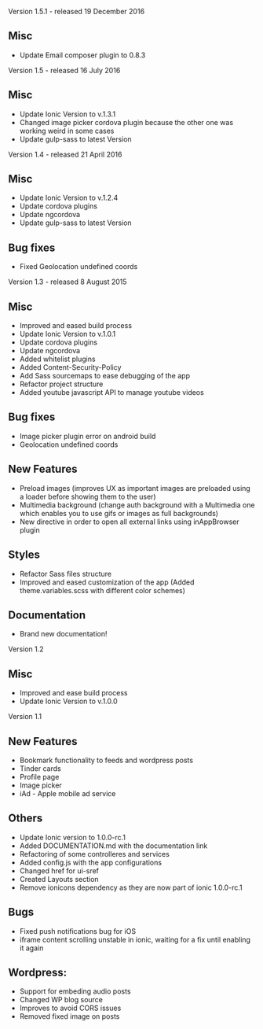 Version 1.5.1 - released 19 December 2016

## Misc
- Update Email composer plugin to 0.8.3


Version 1.5 - released 16 July 2016

## Misc
- Update Ionic Version to v.1.3.1
- Changed image picker cordova plugin because the other one was working weird in some cases
- Update gulp-sass to latest Version


Version 1.4 - released 21 April 2016

## Misc
- Update Ionic Version to v.1.2.4
- Update cordova plugins
- Update ngcordova
- Update gulp-sass to latest Version

## Bug fixes
- Fixed Geolocation undefined coords


Version 1.3 - released 8 August 2015

## Misc
- Improved and eased build process
- Update Ionic Version to v.1.0.1
- Update cordova plugins
- Update ngcordova
- Added whitelist plugins
- Added Content-Security-Policy
- Add Sass sourcemaps to ease debugging of the app
- Refactor project structure
- Added youtube javascript API to manage youtube videos

## Bug fixes
- Image picker plugin error on android build
- Geolocation undefined coords

## New Features
- Preload images (improves UX as important images are preloaded using a loader before showing them to the user)
- Multimedia background (change auth background with a Multimedia one which enables you to use gifs or images as full backgrounds)
- New directive in order to open all external links using inAppBrowser plugin

## Styles
- Refactor Sass files structure
- Improved and eased customization of the app (Added theme.variables.scss with different color schemes)

## Documentation
- Brand new documentation!


Version 1.2

## Misc
- Improved and ease build process
- Update Ionic Version to v.1.0.0

Version 1.1

## New Features
- Bookmark functionality to feeds and wordpress posts
- Tinder cards
- Profile page
- Image picker
- iAd - Apple mobile ad service

## Others
- Update Ionic version to 1.0.0-rc.1
- Added DOCUMENTATION.md with the documentation link
- Refactoring of some controlleres and services
- Added config.js with the app configurations
- Changed href for ui-sref
- Created Layouts section
- Remove ionicons dependency as they are now part of ionic 1.0.0-rc.1

## Bugs
- Fixed push notifications bug for iOS
- iframe content scrolling unstable in ionic, waiting for a fix until enabling it again

## Wordpress:
- Support for embeding audio posts
- Changed WP blog source
- Improves to avoid CORS issues
- Removed fixed image on posts
